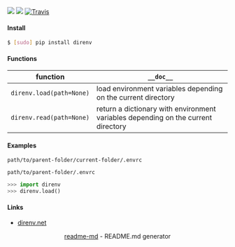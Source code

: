 [![](https://img.shields.io/pypi/pyversions/direnv.svg?longCache=True)](https://pypi.org/project/direnv/)
[![](https://img.shields.io/pypi/v/direnv.svg?maxAge=3600)](https://pypi.org/project/direnv/)
[![Travis](https://api.travis-ci.org/looking-for-a-job/direnv.py.svg?branch=master)](https://travis-ci.org/looking-for-a-job/direnv.py/)

#### Install
```bash
$ [sudo] pip install direnv
```

#### Functions
function|`__doc__`
-|-
`direnv.load(path=None)`|load environment variables depending on the current directory
`direnv.read(path=None)`|return a dictionary with environment variables depending on the current directory

#### Examples
`path/to/parent-folder/current-folder/.envrc`

`path/to/parent-folder/.envrc`

```python
>>> import direnv
>>> direnv.load()
```

#### Links
+   [direnv.net](https://direnv.net/)

<p align="center"><a href="https://pypi.org/project/readme-md/">readme-md</a> - README.md generator</p>